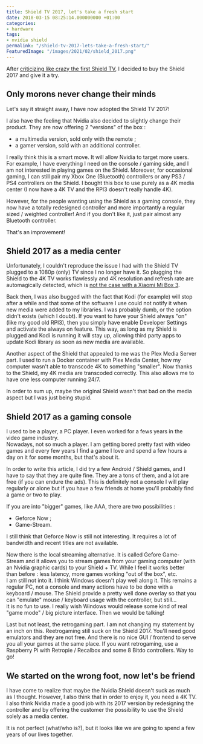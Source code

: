 ```yaml
---
title: Shield TV 2017, let's take a fresh start
date: 2018-03-15 08:25:14.000000000 +01:00
categories:
- hardware
tags:
- nvidia shield
permalink: "/shield-tv-2017-lets-take-a-fresh-start/"
FeaturedImage: "/images/2021/02/shield_2017.png"
---
```

After [criticizing like crazy the first Shield TV](https://www.masoopy.com/why-nvidia-shield-sucks/), I decided to buy the Shield 2017 and give it a try.

## Only morons never change their minds

Let's say it straight away, I have now adopted the Shield TV 2017!

I also have the feeling that Nvidia also decided to slightly change their product. They are now offering 2 "versions" of the box :

- a multimedia version, sold only with the remote ;
- a gamer version, sold with an additional controller.

I really think this is a smart move. It will allow Nvidia to target more users. For example, I have everything I need on the console / gaming side, and I am not interested in playing games on the Shield. Moreover, for occasional gaming, I can still pair my Xbox One (Bluetooth) controllers or any PS3 / PS4 controllers on the Shield. I bought this box to use purely as a 4K media center (I now have a 4K TV and the RPI3 doesn't really handle 4K).

However, for the people wanting using the Shield as a gaming console, they now have a totally redesigned controller and more importantly a regular sized / weighted controller! And if you don't like it, just pair almost any Bluetooth controller.

That's an improvement!

## Shield 2017 as a media center

Unfortunately, I couldn't reproduce the issue I had with the Shield TV plugged to a 1080p (only) TV since I no longer have it. So plugging the Shield to the 4K TV works flawlessly and 4K resolution and refresh rate are automagically detected, which is [not the case with a Xiaomi Mi Box 3](https://www.reddit.com/r/AndroidTV/comments/60tooi/mibox_70_update_rolling_out/).

Back then, I was also bugged with the fact that Kodi (for example) will stop after a while and that some of the software I use could not notify it when new media were added to my libraries. I was probably dumb, or the option didn't exists (which I doubt). If you want to have your Shield always "on" (like my good old RPI3), then you simply have enable Developer Settings and activate the always on feature. This way, as long as my Shield is plugged and Kodi is running it will stay up, allowing third party apps to update Kodi library as soon as new media are available.

Another aspect of the Shield that appealed to me was the Plex Media Server part. I used to run a Docker container with Plex Media Center, how my computer wasn't able to transcode 4K to something "smaller". Now thanks to the Shield, my 4K media are transcoded correctly. This also allows me to have one less computer running 24/7.

In order to sum up, maybe the original Shield wasn't that bad on the media aspect but I was just being stupid.

## Shield 2017 as a gaming console

I used to be a player, a PC player. I even worked for a fews years in the video game industry.  
Nowadays, not so much a player. I am getting bored pretty fast with video games and every few years I find a game I love and spend a few hours a day on it for some months, but that's about it.

In order to write this article, I did try a few Android / Shield games, and I have to say that they are quite fine. They are a tons of them, and a lot are free (if you can endure the ads). This is definitely not a console I will play regularly or alone but if you have a few friends at home you'll probably find a game or two to play.

If you are into "bigger" games, like AAA, there are two possibilities :

- Geforce Now ;
- Game-Stream.

I still think that Geforce Now is still not interesting. It requires a lot of bandwidth and recent titles are not available.

Now there is the local streaming alternative. It is called Gefore Game-Stream and it allows you to stream games from your gaming computer (with an Nvidia graphic cards) to your Shield + TV. While I feel it works better than before : less latency, more games working "out of the box", etc.  
I am still not into it. I think Windows doesn't play well along it. This remains a regular PC, not a console and many actions have to be done with a keyboard / mouse. The Shield provide a pretty well done overlay so that you can "emulate" mouse / keyboard usage with the controller, but still...  
it is no fun to use. I really wish Windows would release some kind of real "game mode" / big picture interface. Then we would be talking!

Last but not least, the retrogaming part. I am not changing my statement by an inch on this. Reetrogaming still suck on the Shield 2017. You'll need good emulators and they are not free. And there is no nice GUI / frontend to serve you all your games at the same place. If you want retrogaming, use a Raspberry Pi with Retropie / Recalbox and some 8 Bitdo controllers. Way to go!

## We started on the wrong foot, now let's be friend

I have come to realize that maybe the Nvidia Shield doesn't suck as much as I thought. However, I also think that in order to enjoy it, you need a 4K TV. I also think Nvidia made a good job with its 2017 version by redesigning the controller and by offering the customer the possibility to use the Shield solely as a media center.

It is not perfect (what/who is?), but it looks like we are going to spend a few years of our lives together.

